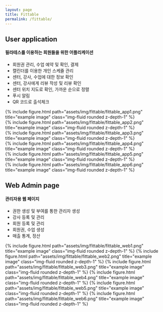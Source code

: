 ```yaml
---
layout: page
title: Fittable
permalink: /fittable/
---
```


## User application

#### 필라테스를 이용하는 회원들을 위한 어플리케이션

- 회원권 관리, 수업 예약 및 확인, 결제
- 캘린더를 이용한 개인 스케쥴 관리
- 센터, 강사, 수업에 대한 정보 확인
- 센터, 강사에게 리뷰 작성 및 리뷰 확인
- 센터 위치 지도로 확인, 가까운 순으로 정렬
- 푸시 알림
- QR 코드로 출석체크

<div class="row">
    <div class="col-sm mt-3 mt-md-0">
        {% include figure.html path="assets/img/fittable/fittable_app1.png" title="example image" class="img-fluid rounded z-depth-1" %}
    </div>
    <div class="col-sm mt-3 mt-md-0">
        {% include figure.html path="assets/img/fittable/fittable_app2.png" title="example image" class="img-fluid rounded z-depth-1" %}
    </div>
    <div class="col-sm mt-3 mt-md-0">
        {% include figure.html path="assets/img/fittable/fittable_app3.png" title="example image" class="img-fluid rounded z-depth-1" %}
    </div>
</div>
<div class="row">
    <div class="col-sm mt-3 mt-md-0">
        {% include figure.html path="assets/img/fittable/fittable_app4.png" title="example image" class="img-fluid rounded z-depth-1" %}
    </div>
    <div class="col-sm mt-3 mt-md-0">
        {% include figure.html path="assets/img/fittable/fittable_app5.png" title="example image" class="img-fluid rounded z-depth-1" %}
    </div>
    <div class="col-sm mt-3 mt-md-0">
        {% include figure.html path="assets/img/fittable/fittable_app6.png" title="example image" class="img-fluid rounded z-depth-1" %}
    </div>
</div>

## Web Admin page

#### 관리자용 웹 페이지

- 권한 생성 및 부여를 통한 관리자 생성
- 강사 등록 및 관리
- 회원 등록 및 관리
- 회원권, 수업 생성
- 매출 통계, 정산

<div class="col-sm mt-3 mt-md-0">
  {% include figure.html path="assets/img/fittable/fittable_web1.png" title="example image" class="img-fluid rounded z-depth-1" %}
  {% include figure.html path="assets/img/fittable/fittable_web2.png" title="example image" class="img-fluid rounded z-depth-1" %}
  {% include figure.html path="assets/img/fittable/fittable_web3.png" title="example image" class="img-fluid rounded z-depth-1" %}
  {% include figure.html path="assets/img/fittable/fittable_web4.png" title="example image" class="img-fluid rounded z-depth-1" %}
  {% include figure.html path="assets/img/fittable/fittable_web5.png" title="example image" class="img-fluid rounded z-depth-1" %}
  {% include figure.html path="assets/img/fittable/fittable_web6.png" title="example image" class="img-fluid rounded z-depth-1" %}
</div>